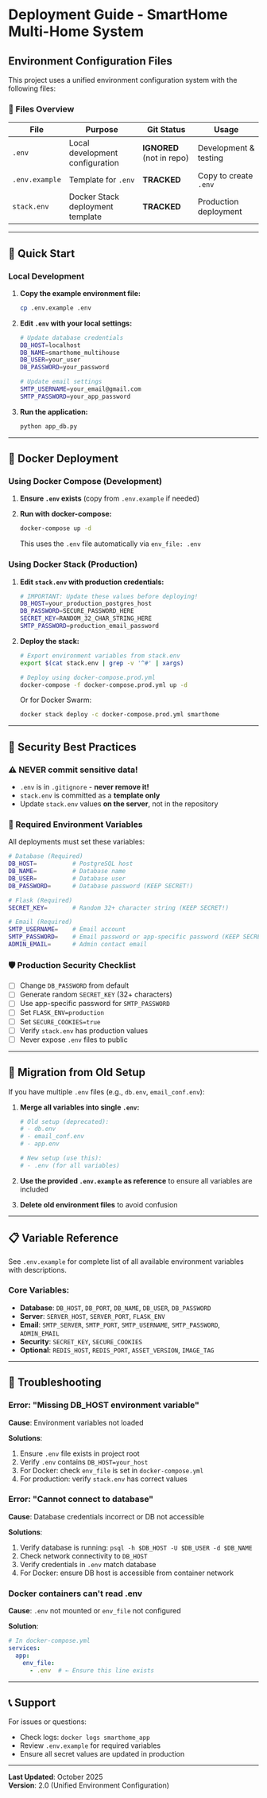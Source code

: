 # Deployment Guide - SmartHome Multi-Home System

## Environment Configuration Files

This project uses a unified environment configuration system with the following files:

### 📁 Files Overview

| File | Purpose | Git Status | Usage |
|------|---------|-----------|-------|
| `.env` | Local development configuration | **IGNORED** (not in repo) | Development & testing |
| `.env.example` | Template for `.env` | **TRACKED** | Copy to create `.env` |
| `stack.env` | Docker Stack deployment template | **TRACKED** | Production deployment |

---

## 🚀 Quick Start

### Local Development

1. **Copy the example environment file:**
   ```bash
   cp .env.example .env
   ```

2. **Edit `.env` with your local settings:**
   ```bash
   # Update database credentials
   DB_HOST=localhost
   DB_NAME=smarthome_multihouse
   DB_USER=your_user
   DB_PASSWORD=your_password
   
   # Update email settings
   SMTP_USERNAME=your_email@gmail.com
   SMTP_PASSWORD=your_app_password
   ```

3. **Run the application:**
   ```bash
   python app_db.py
   ```

---

## 🐳 Docker Deployment

### Using Docker Compose (Development)

1. **Ensure `.env` exists** (copy from `.env.example` if needed)

2. **Run with docker-compose:**
   ```bash
   docker-compose up -d
   ```
   
   This uses the `.env` file automatically via `env_file: .env`

### Using Docker Stack (Production)

1. **Edit `stack.env` with production credentials:**
   ```bash
   # IMPORTANT: Update these values before deploying!
   DB_HOST=your_production_postgres_host
   DB_PASSWORD=SECURE_PASSWORD_HERE
   SECRET_KEY=RANDOM_32_CHAR_STRING_HERE
   SMTP_PASSWORD=production_email_password
   ```

2. **Deploy the stack:**
   ```bash
   # Export environment variables from stack.env
   export $(cat stack.env | grep -v '^#' | xargs)
   
   # Deploy using docker-compose.prod.yml
   docker-compose -f docker-compose.prod.yml up -d
   ```

   Or for Docker Swarm:
   ```bash
   docker stack deploy -c docker-compose.prod.yml smarthome
   ```

---

## 🔐 Security Best Practices

### ⚠️ NEVER commit sensitive data!

- `.env` is in `.gitignore` - **never remove it!**
- `stack.env` is committed as a **template only**
- Update `stack.env` values **on the server**, not in the repository

### 🔑 Required Environment Variables

All deployments must set these variables:

```bash
# Database (Required)
DB_HOST=          # PostgreSQL host
DB_NAME=          # Database name
DB_USER=          # Database user
DB_PASSWORD=      # Database password (KEEP SECRET!)

# Flask (Required)
SECRET_KEY=       # Random 32+ character string (KEEP SECRET!)

# Email (Required)
SMTP_USERNAME=    # Email account
SMTP_PASSWORD=    # Email password or app-specific password (KEEP SECRET!)
ADMIN_EMAIL=      # Admin contact email
```

### 🛡️ Production Security Checklist

- [ ] Change `DB_PASSWORD` from default
- [ ] Generate random `SECRET_KEY` (32+ characters)
- [ ] Use app-specific password for `SMTP_PASSWORD`
- [ ] Set `FLASK_ENV=production`
- [ ] Set `SECURE_COOKIES=true`
- [ ] Verify `stack.env` has production values
- [ ] Never expose `.env` files to public

---

## 🔄 Migration from Old Setup

If you have multiple `.env` files (e.g., `db.env`, `email_conf.env`):

1. **Merge all variables into single `.env`:**
   ```bash
   # Old setup (deprecated):
   # - db.env
   # - email_conf.env
   # - app.env
   
   # New setup (use this):
   # - .env (for all variables)
   ```

2. **Use the provided `.env.example` as reference** to ensure all variables are included

3. **Delete old environment files** to avoid confusion

---

## 📋 Variable Reference

See `.env.example` for complete list of all available environment variables with descriptions.

### Core Variables:
- **Database**: `DB_HOST`, `DB_PORT`, `DB_NAME`, `DB_USER`, `DB_PASSWORD`
- **Server**: `SERVER_HOST`, `SERVER_PORT`, `FLASK_ENV`
- **Email**: `SMTP_SERVER`, `SMTP_PORT`, `SMTP_USERNAME`, `SMTP_PASSWORD`, `ADMIN_EMAIL`
- **Security**: `SECRET_KEY`, `SECURE_COOKIES`
- **Optional**: `REDIS_HOST`, `REDIS_PORT`, `ASSET_VERSION`, `IMAGE_TAG`

---

## 🐛 Troubleshooting

### Error: "Missing DB_HOST environment variable"

**Cause**: Environment variables not loaded

**Solutions**:
1. Ensure `.env` file exists in project root
2. Verify `.env` contains `DB_HOST=your_host`
3. For Docker: check `env_file` is set in `docker-compose.yml`
4. For production: verify `stack.env` has correct values

### Error: "Cannot connect to database"

**Cause**: Database credentials incorrect or DB not accessible

**Solutions**:
1. Verify database is running: `psql -h $DB_HOST -U $DB_USER -d $DB_NAME`
2. Check network connectivity to `DB_HOST`
3. Verify credentials in `.env` match database
4. For Docker: ensure DB host is accessible from container network

### Docker containers can't read .env

**Cause**: `.env` not mounted or `env_file` not configured

**Solution**:
```yaml
# In docker-compose.yml
services:
  app:
    env_file:
      - .env  # ← Ensure this line exists
```

---

## 📞 Support

For issues or questions:
- Check logs: `docker logs smarthome_app`
- Review `.env.example` for required variables
- Ensure all secret values are updated in production

---

**Last Updated**: October 2025  
**Version**: 2.0 (Unified Environment Configuration)
